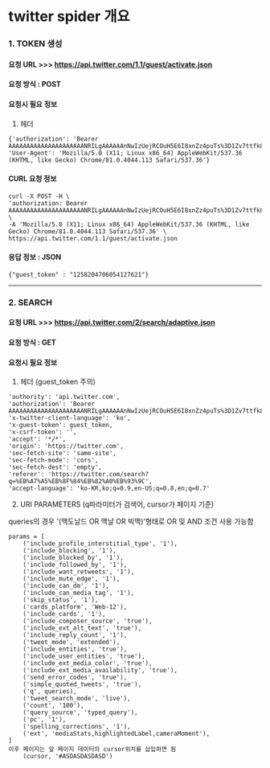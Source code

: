 # twitter spider 개요

### 1. TOKEN 생성

#### 요청 URL >>> https://api.twitter.com/1.1/guest/activate.json

#### 요청 방식 : POST

#### 요청시 필요 정보
1. 헤더
```
{'authorization': 'Bearer AAAAAAAAAAAAAAAAAAAAANRILgAAAAAAnNwIzUejRCOuH5E6I8xnZz4puTs%3D1Zv7ttfk8LF81IUq16cHjhLTvJu4FA33AGWWjCpTnA',
'User-Agent': 'Mozilla/5.0 (X11; Linux x86_64) AppleWebKit/537.36 (KHTML, like Gecko) Chrome/81.0.4044.113 Safari/537.36'}
```

#### CURL 요청 정보
```
curl -X POST -H \
'authorization: Bearer AAAAAAAAAAAAAAAAAAAAANRILgAAAAAAnNwIzUejRCOuH5E6I8xnZz4puTs%3D1Zv7ttfk8LF81IUq16cHjhLTvJu4FA33AGWWjCpTnA' \
-A 'Mozilla/5.0 (X11; Linux x86_64) AppleWebKit/537.36 (KHTML, like Gecko) Chrome/81.0.4044.113 Safari/537.36' \
https://api.twitter.com/1.1/guest/activate.json
```

#### 응답 정보 : JSON
    {"guest_token" : "1258204706054127621"}

---
### 2. SEARCH
#### 요청 URL >>> https://api.twitter.com/2/search/adaptive.json
#### 요청 방식 : GET
#### 요청시 필요 정보
1. 헤더 (guest_token 주의)
```
'authority': 'api.twitter.com',
'authorization': 'Bearer AAAAAAAAAAAAAAAAAAAAANRILgAAAAAAnNwIzUejRCOuH5E6I8xnZz4puTs%3D1Zv7ttfk8LF81IUq16cHjhLTvJu4FA33AGWWjCpTnA',
'x-twitter-client-language': 'ko',
'x-guest-token': guest_token,
'x-csrf-token': '',
'accept': '*/*',
'origin': 'https://twitter.com',
'sec-fetch-site': 'same-site',
'sec-fetch-mode': 'cors',
'sec-fetch-dest': 'empty',
'referer': 'https://twitter.com/search?q=%EB%A7%A5%EB%8F%84%EB%82%A0%EB%93%9C',
'accept-language': 'ko-KR,ko;q=0.9,en-US;q=0.8,en;q=0.7'
```

2. URI PARAMETERS (q파라미터가 검색어, cursor가 페이지 기준)

queries의 경우 '(맥도날드 OR 맥날 OR 빅맥)'형태로 OR 및 AND 조건 사용 가능함
```
params = [
    ('include_profile_interstitial_type', '1'),
    ('include_blocking', '1'),
    ('include_blocked_by', '1'),
    ('include_followed_by', '1'),
    ('include_want_retweets', '1'),
    ('include_mute_edge', '1'),
    ('include_can_dm', '1'),
    ('include_can_media_tag', '1'),
    ('skip_status', '1'),
    ('cards_platform', 'Web-12'),
    ('include_cards', '1'),
    ('include_composer_source', 'true'),
    ('include_ext_alt_text', 'true'),
    ('include_reply_count', '1'),
    ('tweet_mode', 'extended'),
    ('include_entities', 'true'),
    ('include_user_entities', 'true'),
    ('include_ext_media_color', 'true'),
    ('include_ext_media_availability', 'true'),
    ('send_error_codes', 'true'),
    ('simple_quoted_tweets', 'true'),
    ('q', queries),
    ('tweet_search_mode', 'live'),
    ('count', '100'),
    ('query_source', 'typed_query'),
    ('pc', '1'),
    ('spelling_corrections', '1'),
    ('ext', 'mediaStats,highlightedLabel,cameraMoment'),
]
이후 페이지는 앞 페이지 데이터의 cursor위치를 삽입하면 됨
    (cursor, '#ASDASDASDASD')
```